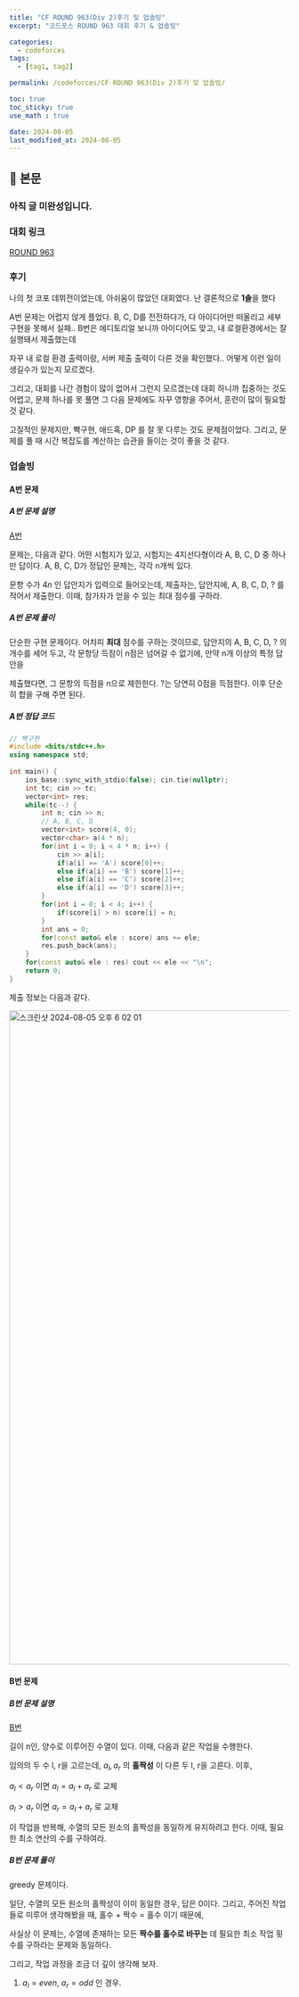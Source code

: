 ```yaml
---
title: "CF ROUND 963(Div 2)후기 및 업솔빙"
excerpt: "코드포스 ROUND 963 대회 후기 & 업솔빙"

categories:
  - codeforces
tags:
  - [tag1, tag2]

permalink: /codeforces/CF ROUND 963(Div 2)후기 및 업솔빙/

toc: true
toc_sticky: true
use_math : true

date: 2024-08-05
last_modified_at: 2024-08-05
---
```


## 🦥 본문

### 아직 글 미완성입니다. 

### 대회 링크

[ROUND 963](https://codeforces.com/contest/1993)

### 후기

나의 첫 코포 데뷔전이었는데, 아쉬움이 많았던 대회였다. 난 결론적으로 **1솔**을 했다

A번 문제는 어렵지 않게 플었다. B, C, D를 전전하다가, 다 아이디어만 떠올리고 세부 구현을 못해서 실패.. B번은 에디토리얼 보니까 아이디어도 맞고, 내 로컬환경에서는 잘 실행돼서 제출했는데

자꾸 내 로컬 환경 출력이랑, 서버 제출 출력이 다른 것을 확인했다.. 어떻게 이런 일이 생길수가 있는지 모르겠다. 

그리고, 대회를 나간 경험이 많이 없어서 그런지 모르겠는데 대회 하니까 집중하는 것도 어렵고, 문제 하나를 못 풀면 그 다음 문제에도 자꾸 영향을 주어서, 훈련이 많이 필요할 것 같다. 

고질적인 문제지만, 빡구현, 애드혹, DP 를 잘 못 다루는 것도 문제점이었다. 그리고, 문제를 풀 때 시간 복잡도를 계산하는 습관을 들이는 것이 좋을 것 같다. 

### 업솔빙

#### A번 문제

##### A번 문제 설명

[A번](https://codeforces.com/contest/1993/problem/A) 

문제는, 다음과 같다. 어떤 시험지가 있고, 시험지는 4지선다형이라 A, B, C, D 중 하나만 답이다. A, B, C, D가 정답인 문제는, 각각 n개씩 있다. 

문항 수가 $4n$ 인 답안지가 입력으로 들어오는데, 제출자는, 답안지에, A, B, C, D, ? 를 적어서 제출한다. 이때, 참가자가 얻을 수 있는 최대 점수를 구하라. 

##### A번 문제 풀이

단순한 구현 문제이다. 어차피 **최대** 점수를 구하는 것이므로, 답안지의 A, B, C, D, ? 의 개수를 세어 두고, 각 문항당 득점이 n점은 넘어갈 수 없기에, 만약 n개 이상의 특정 답안을

제출했다면, 그 문항의 득점을 n으로 제한한다. ?는 당연히 0점을 득점한다. 이후 단순히 합을 구해 주면 된다. 

##### A번 정답 코드

```cpp
// 빡구현
#include <bits/stdc++.h>
using namespace std;
 
int main() {
    ios_base::sync_with_stdio(false); cin.tie(nullptr);
    int tc; cin >> tc;
    vector<int> res;
    while(tc--) {
        int n; cin >> n;
        // A, B, C, D
        vector<int> score(4, 0);
        vector<char> a(4 * n);
        for(int i = 0; i < 4 * n; i++) {
            cin >> a[i];
            if(a[i] == 'A') score[0]++;
            else if(a[i] == 'B') score[1]++;
            else if(a[i] == 'C') score[2]++;
            else if(a[i] == 'D') score[3]++;
        }
        for(int i = 0; i < 4; i++) {
            if(score[i] > n) score[i] = n;
        }
        int ans = 0;
        for(const auto& ele : score) ans += ele;
        res.push_back(ans);
    }
    for(const auto& ele : res) cout << ele << "\n";
    return 0;
}
```

제출 정보는 다음과 같다. 

<img width="1173" alt="스크린샷 2024-08-05 오후 6 02 01" src="https://github.com/user-attachments/assets/d3940707-00be-4bc8-bfa4-e0a9b6f82918">

#### B번 문제

##### B번 문제 설명

[B번](https://codeforces.com/contest/1993/problem/B) 

길이 n인, 양수로 이루어진 수열이 있다. 이때, 다음과 같은 작업을 수행한다. 

임의의 두 수 l, r을 고르는데, $a_l, a_r$ 의 **홀짝성** 이 다른 두 l, r을 고른다. 이후, 

$a_l < a_r$ 이면 $a_l = a_l + a_r$ 로 교체

$a_l > a_r$ 이면 $a_r = a_l + a_r$ 로 교체

이 작업을 반복해, 수열의 모든 원소의 홀짝성을 동일하게 유지하려고 한다. 이때, 필요한 최소 연산의 수를 구하여라. 

##### B번 문제 풀이

greedy 문제이다. 

일단, 수열의 모든 원소의 홀짝성이 이미 동일한 경우, 답은 0이다. 그리고, 주어진 작업들로 미루어 생각해봤을 때, 홀수 + 짝수 = 홀수 이기 때문에, 

사실상 이 문제는, 수열에 존재하는 모든 **짝수를 홀수로 바꾸는** 데 필요한 최소 작업 횟수를 구하라는 문제와 동일하다. 

그리고, 작업 과정을 조금 더 깊이 생각해 보자. 

1. $a_l = even$, $a_r = odd$ 인 경우. 














